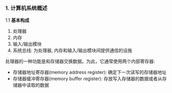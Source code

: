 ### 1. 计算机系统概述 ###
1.1 **基本构成**
1. 处理器
2. 内存
3. 输入/输出模块
4. 系统总线: 为处理器, 内存和输入/输出模块间提供通信的设施

处理器的一种功能是和存储器交换数据。为此，它通常使用两个内部寄存器: 
* 存储器地址寄存器(memory address register): 确定下一次读写的存储器地址
* 存储器缓冲寄存器(memory buffer register): 存放写入存储器的数据或者从存储器中读取的数据

